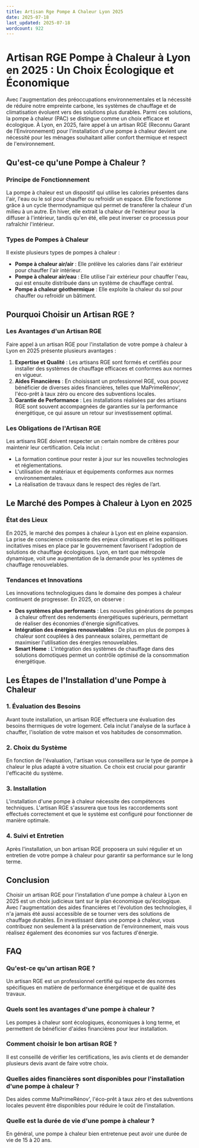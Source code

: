```yaml
---
title: Artisan Rge Pompe A Chaleur Lyon 2025
date: 2025-07-18
last_updated: 2025-07-18
wordcount: 922
---
```


# Artisan RGE Pompe à Chaleur à Lyon en 2025 : Un Choix Écologique et Économique

Avec l'augmentation des préoccupations environnementales et la nécessité de réduire notre empreinte carbone, les systèmes de chauffage et de climatisation évoluent vers des solutions plus durables. Parmi ces solutions, la pompe à chaleur (PAC) se distingue comme un choix efficace et écologique. À Lyon, en 2025, faire appel à un artisan RGE (Reconnu Garant de l’Environnement) pour l'installation d'une pompe à chaleur devient une nécessité pour les ménages souhaitant allier confort thermique et respect de l'environnement.

## Qu'est-ce qu'une Pompe à Chaleur ?

### Principe de Fonctionnement

La pompe à chaleur est un dispositif qui utilise les calories présentes dans l'air, l'eau ou le sol pour chauffer ou refroidir un espace. Elle fonctionne grâce à un cycle thermodynamique qui permet de transférer la chaleur d'un milieu à un autre. En hiver, elle extrait la chaleur de l'extérieur pour la diffuser à l'intérieur, tandis qu'en été, elle peut inverser ce processus pour rafraîchir l'intérieur.

### Types de Pompes à Chaleur

Il existe plusieurs types de pompes à chaleur :

- **Pompe à chaleur air/air** : Elle prélève les calories dans l'air extérieur pour chauffer l'air intérieur.
- **Pompe à chaleur air/eau** : Elle utilise l'air extérieur pour chauffer l'eau, qui est ensuite distribuée dans un système de chauffage central.
- **Pompe à chaleur géothermique** : Elle exploite la chaleur du sol pour chauffer ou refroidir un bâtiment.

## Pourquoi Choisir un Artisan RGE ?

### Les Avantages d'un Artisan RGE

Faire appel à un artisan RGE pour l'installation de votre pompe à chaleur à Lyon en 2025 présente plusieurs avantages :

1. **Expertise et Qualité** : Les artisans RGE sont formés et certifiés pour installer des systèmes de chauffage efficaces et conformes aux normes en vigueur.
2. **Aides Financières** : En choisissant un professionnel RGE, vous pouvez bénéficier de diverses aides financières, telles que MaPrimeRénov', l'éco-prêt à taux zéro ou encore des subventions locales.
3. **Garantie de Performance** : Les installations réalisées par des artisans RGE sont souvent accompagnées de garanties sur la performance énergétique, ce qui assure un retour sur investissement optimal.

### Les Obligations de l'Artisan RGE

Les artisans RGE doivent respecter un certain nombre de critères pour maintenir leur certification. Cela inclut :

- La formation continue pour rester à jour sur les nouvelles technologies et réglementations.
- L'utilisation de matériaux et équipements conformes aux normes environnementales.
- La réalisation de travaux dans le respect des règles de l’art.

## Le Marché des Pompes à Chaleur à Lyon en 2025

### État des Lieux

En 2025, le marché des pompes à chaleur à Lyon est en pleine expansion. La prise de conscience croissante des enjeux climatiques et les politiques incitatives mises en place par le gouvernement favorisent l'adoption de solutions de chauffage écologiques. Lyon, en tant que métropole dynamique, voit une augmentation de la demande pour les systèmes de chauffage renouvelables.

### Tendances et Innovations

Les innovations technologiques dans le domaine des pompes à chaleur continuent de progresser. En 2025, on observe :

- **Des systèmes plus performants** : Les nouvelles générations de pompes à chaleur offrent des rendements énergétiques supérieurs, permettant de réaliser des économies d'énergie significatives.
- **Intégration des énergies renouvelables** : De plus en plus de pompes à chaleur sont couplées à des panneaux solaires, permettant de maximiser l'utilisation des énergies renouvelables.
- **Smart Home** : L'intégration des systèmes de chauffage dans des solutions domotiques permet un contrôle optimisé de la consommation énergétique.

## Les Étapes de l'Installation d'une Pompe à Chaleur

### 1. Évaluation des Besoins

Avant toute installation, un artisan RGE effectuera une évaluation des besoins thermiques de votre logement. Cela inclut l'analyse de la surface à chauffer, l'isolation de votre maison et vos habitudes de consommation.

### 2. Choix du Système

En fonction de l'évaluation, l'artisan vous conseillera sur le type de pompe à chaleur le plus adapté à votre situation. Ce choix est crucial pour garantir l'efficacité du système.

### 3. Installation

L'installation d'une pompe à chaleur nécessite des compétences techniques. L'artisan RGE s'assurera que tous les raccordements sont effectués correctement et que le système est configuré pour fonctionner de manière optimale.

### 4. Suivi et Entretien

Après l'installation, un bon artisan RGE proposera un suivi régulier et un entretien de votre pompe à chaleur pour garantir sa performance sur le long terme.

## Conclusion

Choisir un artisan RGE pour l'installation d'une pompe à chaleur à Lyon en 2025 est un choix judicieux tant sur le plan économique qu'écologique. Avec l'augmentation des aides financières et l'évolution des technologies, il n'a jamais été aussi accessible de se tourner vers des solutions de chauffage durables. En investissant dans une pompe à chaleur, vous contribuez non seulement à la préservation de l'environnement, mais vous réalisez également des économies sur vos factures d'énergie.

## FAQ

### Qu'est-ce qu'un artisan RGE ?

Un artisan RGE est un professionnel certifié qui respecte des normes spécifiques en matière de performance énergétique et de qualité des travaux.

### Quels sont les avantages d'une pompe à chaleur ?

Les pompes à chaleur sont écologiques, économiques à long terme, et permettent de bénéficier d'aides financières pour leur installation.

### Comment choisir le bon artisan RGE ?

Il est conseillé de vérifier les certifications, les avis clients et de demander plusieurs devis avant de faire votre choix.

### Quelles aides financières sont disponibles pour l'installation d'une pompe à chaleur ?

Des aides comme MaPrimeRénov', l'éco-prêt à taux zéro et des subventions locales peuvent être disponibles pour réduire le coût de l'installation.

### Quelle est la durée de vie d'une pompe à chaleur ?

En général, une pompe à chaleur bien entretenue peut avoir une durée de vie de 15 à 20 ans.